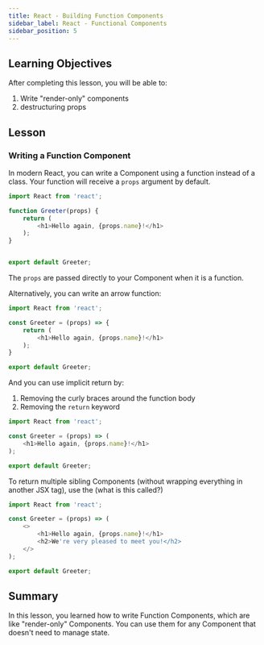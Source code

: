 ```yaml
---
title: React - Building Function Components
sidebar_label: React - Functional Components
sidebar_position: 5
---
```


## Learning Objectives

After completing this lesson, you will be able to:

1. Write "render-only" components
1. destructuring props

## Lesson

### Writing a Function Component

In modern React, you can write a Component using a function instead of a class.
Your function will receive a `props` argument by default.

```js
import React from 'react';

function Greeter(props) {
    return (
        <h1>Hello again, {props.name}!</h1>
    );
}


export default Greeter;
```

The `props` are passed directly to your Component when it is a function.

Alternatively, you can write an arrow function:

```js
import React from 'react';

const Greeter = (props) => {
    return (
        <h1>Hello again, {props.name}!</h1>
    );
}

export default Greeter;
```

And you can use implicit return by:

1. Removing the curly braces around the function body
2. Removing the `return` keyword

```js
import React from 'react';

const Greeter = (props) => (
    <h1>Hello again, {props.name}!</h1>
);

export default Greeter;
```

To return multiple sibling Components (without wrapping everything in another JSX tag), use the (what is this called?)

```js
import React from 'react';

const Greeter = (props) => (
    <>
        <h1>Hello again, {props.name}!</h1>
        <h2>We're very pleased to meet you!</h2>
    </>
);

export default Greeter;
```

## Summary

In this lesson, you learned how to write Function Components, which are like "render-only" Components. You can use them for any Component that doesn't need to manage state.